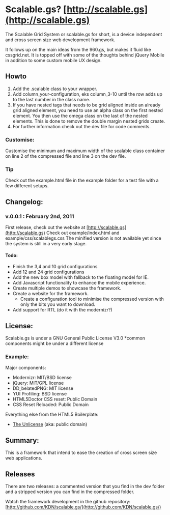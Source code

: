 # Scalable.gs? [http://scalable.gs](http://scalable.gs)
The Scalable Grid System or scalable.gs for short, is a device independent and cross screen size web development framework.

It follows up on the main ideas from the 960.gs, but makes it fluid like cssgrid.net. It is topped off with some of the thoughts behind jQuery Mobile in addition to some custom mobile UX design.


## Howto
<ol>
<li>Add the .scalable class to your wrapper.</li>
<li>Add column_your-configuration, eks column_3-10 until the row adds up to the last number in the class name.</li>
<li>If you have nested tags that needs to be grid aligned inside an already grid aligned element, you need to use an alpha class on the first nested element. You then use the omega class on the last of the nested elements. This is done to remove the double margin nested grids create.</li>
<li>For further information check out the dev file for code comments.</li>
</ol>


### Customise:
Customise the minimum and maximum width of the scalable class container on line 2 of the compressed file and line 3 on the dev file. 


### Tip
Check out the example.html file in the example folder for a test file with a few different setups.


## Changelog:
### v.0.0.1 : February 2nd, 2011
First release, check out the website at [http://scalable.gs](http://scalable.gs)
Check out example/index.html and example/css/scalablegs.css
The minified version is not available yet since the system is still in a very early stage.


#### Todo:

<ul>
<li>Finish the 3,4 and 10 grid configurations</li>
<li>Add 12 and 24 grid configurations</li>
<li>Add the new box model with fallback to the floating model for IE.</li>
<li>Add Javascript functionality to enhance the mobile experience.</li>
<li>Create multiple demos to showcase the framework.</li>
<li>Create a website for the framework.
<ul>
<li>Create a configuration tool to minimise the compressed version with only the bits you want to download.</li>
</ul>
</li>
<li>Add support for RTL (do it with the modernizr?)</li>
</ul>

## License:
Scalable.gs is under a GNU General Public License V3.0
*common components might be under a different license


### Example:
Major components:

* Modernizr: MIT/BSD license
* jQuery: MIT/GPL license
* DD_belatedPNG: MIT license
* YUI Profiling: BSD license
* HTML5Doctor CSS reset: Public Domain
* CSS Reset Reloaded: Public Domain

Everything else from the HTML5 Boilerplate:
* [The Unlicense](http://unlicense.org) (aka: public domain) 


## Summary:

This is a framework that intend to ease the creation of cross screen size web applications.


## Releases 
There are two releases: a commented version that you find in the dev folder and a stripped version you can find in the compressed folder.

Watch the framework development in the github repository: [http://github.com/KDN/scalable.gs/](http://github.com/KDN/scalable.gs/)